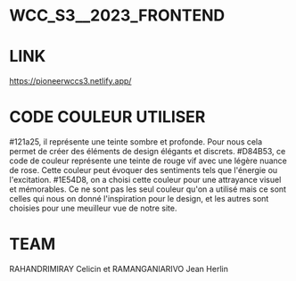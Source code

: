 # WCC_S3__2023_FRONTEND
# LINK
https://pioneerwccs3.netlify.app/
# CODE COULEUR UTILISER
#121a25, il représente une teinte sombre et profonde. Pour nous cela permet de créer des éléments de design élégants et discrets.
#D84B53, ce code de couleur représente une teinte de rouge vif avec une légère nuance de rose.
Cette couleur peut évoquer des sentiments tels que l'énergie ou l'excitation.
#1E54D8, on a choisi cette couleur pour une attrayance visuel et mémorables.
Ce ne sont pas les seul couleur qu'on a utilisé mais ce sont celles qui nous on donné l'inspiration pour le design, et les autres 
sont choisies pour une meuilleur vue de notre site.

# TEAM
RAHANDRIMIRAY Celicin et RAMANGANIARIVO Jean Herlin
